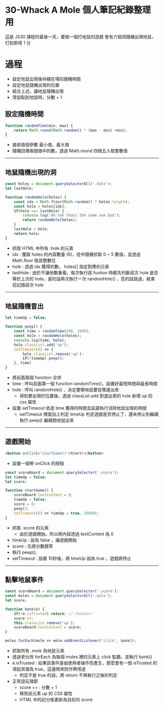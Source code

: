 # 30-Whack A Mole 個人筆記紀錄整理用

這是 JS30 課程的最後一天，要做一個打地鼠的遊戲
會有六個洞隨機出現地鼠，打到即得 1 分

# 過程
- 設定地鼠出現後持續在場的隨機時間
- 設定地鼠隨機出現的位置
- 結合上述，讓地鼠隨機出現
- 滑鼠點到地鼠時，分數 + 1


## 設定隨機時間

```javascript
function randomTime(min, max) {
    return Math.round(Math.random() * (max - min) +min);
}
```
- 接收兩個參數 最小值、最大值
- 隨機回傳兩個值中的數，透過 Math.round 四捨五入取整數值

---

## 地鼠隨機出現的洞

```javascript
const holes = document.querySelectorAll('.hole');
let lastHole;

function randomHole(holes) {
    const idx = Math.floor(Math.random() * holes.length);
    const hole = holes[idx];
    if(hole === lastHole) {
        console.log('Ah nah thats the same one bud');
        return randomHole(holes);
    }
    lastHole = hole;
    return hole;
}
```
- 抓取 HTML 中所有 .hole 的元素
- idx : 獲取 holes 的內容數量 (6)，從中隨機抓取 0 ~ 5 數值，並透過 Math.floor 取其整數位
- hole : 透過 idx 獲得的數， holes[] 指定對應的元素
- lastHole : 由於不讓他數重複，每次執行該 funtion 時都先判斷該次 hole 是否等於上次的 hole，是的話再次執行一次 randomHole() ，否的話跳過，結束前記錄該次 hole

---

## 地鼠隨機冒出

```javascript
let timeUp = false;

function peep() {
    const time = randomTime(200, 1000);
    const hole = randomHole(holes);
    console.log(time, hole);
    hole.classList.add('up');
    setTimeout(() => {
        hole.classList.remove('up');
        if(!timeUp) peep();
    }, time)
}
```
- 將前面兩個 function 合併
- time : 呼叫前面第一個 function randomTime()，設置好最短時間與最長時間
- hole : 呼叫 randomHole() ，決定要哪地鼠要從哪邊出來
    - 得到要出現的位置後，透過 classList.add 對選出來的 hole 新增 up 的 css 屬性
- 設置 setTimeout 依造 time 獲得的時間去延遲執行消除地鼠出現的時間
    - setTimeout 裡面加上判定 timeUp 判定遊戲是否停止了，還未停止則繼續執行 peep() 繼續跑地鼠出來

---

## 遊戲開始

```HTML
<button onClick="startGame()">Start!</button>
```
- 設置一個帶 onClick 的按鈕

```javascript
const scoreBoard = document.querySelector('.score');
let timeUp = false;
let score;

function startGame() {
    scoreBoard.textContent = 0;
    timeUp = false;
    score = 0;
    peep();
    setTimeout(() => timeUp = true, 10000);
}
```
- 抓取 .score 的元素
    - 由於遊戲開始，所以將內容透過 textContent 為 0
- timeUp : 設為 false ，讓遊戲開始
- score : 先將分數歸零
- 執行 peep();
- setTimeout : 設置 10秒後，將 timeUp 設為 true ，遊戲將停止

---

## 點擊地鼠事件

```javascript
const scoreBoard = document.querySelector('.score');
const moles = document.querySelectorAll('.mole');
let score;

function bonk(e) {
    if(!e.isTrusted) return; // cheater!
    score ++;
    this.classList.remove('up');
    scoreBoard.textContent = score;
}

moles.forEach(mole => mole.addEventListener('click', bonk));
```
- 抓取所有 .mole 為地鼠元素
- 透過老伙伴 forEach 為每個 moles 裡的元素上 click 監聽，並執行 bonk()
- e.isTrusted : 如果該事件是由使用者操作而產生，那麼會有一個 isTrusted 的項目其值為 true，這邊用來防作弊用途
    - 判定不是 true 的話，將 return 不再執行之後的判定
- 正常遊玩環節
    - score ++ : 分數 + 1
    - 移除該元素 up 的 CSS 屬性
    - HTML 中的記分板更新為目前的 score
    